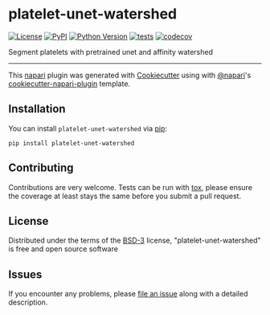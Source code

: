 # platelet-unet-watershed

[![License](https://img.shields.io/pypi/l/platelet-unet-watershed.svg?color=green)](https://github.com/jni/platelet-unet-watershed/raw/master/LICENSE)
[![PyPI](https://img.shields.io/pypi/v/platelet-unet-watershed.svg?color=green)](https://pypi.org/project/platelet-unet-watershed)
[![Python Version](https://img.shields.io/pypi/pyversions/platelet-unet-watershed.svg?color=green)](https://python.org)
[![tests](https://github.com/jni/platelet-unet-watershed/workflows/tests/badge.svg)](https://github.com/jni/platelet-unet-watershed/actions)
[![codecov](https://codecov.io/gh/jni/platelet-unet-watershed/branch/master/graph/badge.svg)](https://codecov.io/gh/jni/platelet-unet-watershed)

Segment platelets with pretrained unet and affinity watershed

----------------------------------

This [napari] plugin was generated with [Cookiecutter] using with [@napari]'s [cookiecutter-napari-plugin] template.

<!--
Don't miss the full getting started guide to set up your new package:
https://github.com/napari/cookiecutter-napari-plugin#getting-started

and review the napari docs for plugin developers:
https://napari.org/docs/plugins/index.html
-->

## Installation

You can install `platelet-unet-watershed` via [pip]:

    pip install platelet-unet-watershed

## Contributing

Contributions are very welcome. Tests can be run with [tox], please ensure
the coverage at least stays the same before you submit a pull request.

## License

Distributed under the terms of the [BSD-3] license,
"platelet-unet-watershed" is free and open source software

## Issues

If you encounter any problems, please [file an issue] along with a detailed description.

[napari]: https://github.com/napari/napari
[Cookiecutter]: https://github.com/audreyr/cookiecutter
[@napari]: https://github.com/napari
[MIT]: http://opensource.org/licenses/MIT
[BSD-3]: http://opensource.org/licenses/BSD-3-Clause
[GNU GPL v3.0]: http://www.gnu.org/licenses/gpl-3.0.txt
[GNU LGPL v3.0]: http://www.gnu.org/licenses/lgpl-3.0.txt
[Apache Software License 2.0]: http://www.apache.org/licenses/LICENSE-2.0
[Mozilla Public License 2.0]: https://www.mozilla.org/media/MPL/2.0/index.txt
[cookiecutter-napari-plugin]: https://github.com/napari/cookiecutter-napari-plugin
[file an issue]: https://github.com/jni/platelet-unet-watershed/issues
[napari]: https://github.com/napari/napari
[tox]: https://tox.readthedocs.io/en/latest/
[pip]: https://pypi.org/project/pip/
[PyPI]: https://pypi.org/
